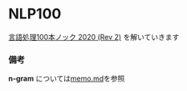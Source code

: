 # NLP100
[言語処理100本ノック 2020 (Rev 2)](https://nlp100.github.io/ja/)
を解いていきます

### 備考
**n-gram** については[memo.md](https://github.com/DisasterNull/NLP100/blob/master/memo.md)を参照
